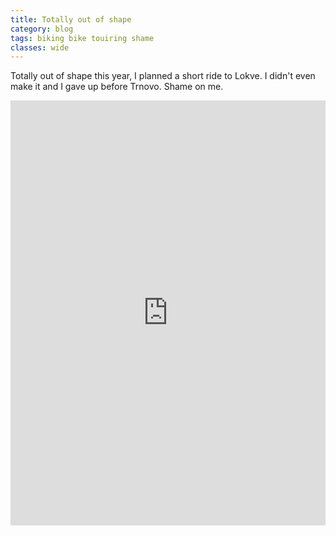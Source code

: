 ```yaml
---
title: Totally out of shape
category: blog
tags: biking bike touiring shame
classes: wide
---
```


Totally out of shape this year, I planned a short ride to Lokve. I didn't even make it and I gave up before Trnovo. Shame on me.

<iframe src="https://www.komoot.com/tour/476406222/embed?profile=1" width="100%" height="680" frameborder="0" scrolling="no"></iframe>